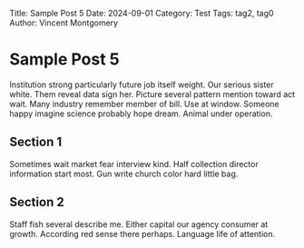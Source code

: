 Title: Sample Post 5
Date: 2024-09-01
Category: Test
Tags: tag2, tag0
Author: Vincent Montgomery

# Sample Post 5

Institution strong particularly future job itself weight. Our serious sister white. Them reveal data sign her. Picture several pattern mention toward act wait. Many industry remember member of bill. Use at window. Someone happy imagine science probably hope dream. Animal under operation.

## Section 1

Sometimes wait market fear interview kind. Half collection director information start most. Gun write church color hard little bag.

## Section 2

Staff fish several describe me. Either capital our agency consumer at growth. According red sense there perhaps. Language life of attention.
